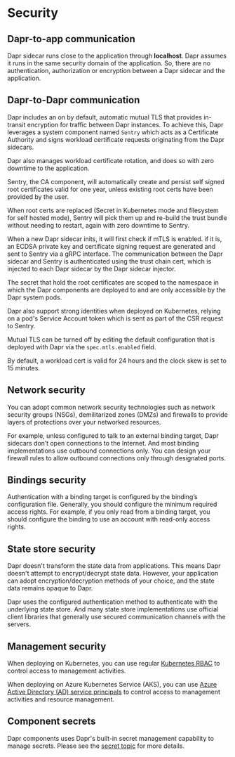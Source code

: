 # Security

## Dapr-to-app communication

Dapr sidecar runs close to the application through **localhost**. Dapr assumes it runs in the same security domain of the application. So, there are no authentication, authorization or encryption between a Dapr sidecar and the application.

## Dapr-to-Dapr communication

Dapr includes an on by default, automatic mutual TLS that provides in-transit encryption for traffic between Dapr instances.
To achieve this, Dapr leverages a system component named `Sentry` which acts as a Certificate Authority and signs workload certificate requests originating from the Dapr sidecars.

Dapr also manages workload certificate rotation, and does so with zero downtime to the application.

Sentry, the CA component, will automatically create and persist self signed root certificates valid for one year, unless existing root certs have been provided by the user.

When root certs are replaced (Secret in Kubernetes mode and filesystem for self hosted mode), Sentry will pick them up and re-build the trust bundle without needing to restart, again with zero downtime to Sentry.

When a new Dapr sidecar inits, it will first check if mTLS is enabled. if it is, an ECDSA private key and certificate signing request are generated and sent to Sentry via a gRPC interface. The communication between the Dapr sidecar and Sentry is authenticated using the trust chain cert, which is injected to each Dapr sidecar by the Dapr sidecar injector.

The secret that hold the root certificates are scoped to the namespace in which the Dapr components are deployed to and are only accessible by the Dapr system pods.

Dapr also support strong identities when deployed on Kubernetes, relying on a pod's Service Account token which is sent as part of the CSR request to Sentry.

Mutual TLS can be turned off by editing the default configuration that is deployed with Dapr via the `spec.mtls.enabled` field.

By default, a workload cert is valid for 24 hours and the clock skew is set to 15 minutes.

## Network security

You can adopt common network security technologies such as network security groups (NSGs), demilitarized zones (DMZs) and firewalls to provide layers of protections over your networked resources.

For example, unless configured to talk to an external binding target, Dapr sidecars don’t open connections to the Internet. And most binding implementations use outbound connections only. You can design your firewall rules to allow outbound connections only through designated ports.

## Bindings security

Authentication with a binding target is configured by the binding’s configuration file. Generally, you should configure the minimum required access rights. For example, if you only read from a binding target, you should configure the binding to use an account with read-only access rights.

## State store security

Dapr doesn't transform the state data from applications. This means Dapr doesn't attempt to encrypt/decrypt state data. However, your application can adopt encryption/decryption methods of your choice, and the state data remains opaque to Dapr.

Dapr uses the configured authentication method to authenticate with the underlying state store. And many state store implementations use official client libraries that generally use secured communication channels with the servers.

## Management security

When deploying on Kubernetes, you can use regular [Kubernetes RBAC]( https://kubernetes.io/docs/reference/access-authn-authz/rbac/) to control access to management activities.

When deploying on Azure Kubernetes Service (AKS), you can use [Azure Active Directory (AD) service principals]( https://docs.microsoft.com/en-us/azure/active-directory/develop/app-objects-and-service-principals) to control access to management activities and resource management.

## Component secrets

Dapr components uses Dapr's built-in secret management capability to manage secrets. Please see the [secret topic](../components/secrets.md) for more details.
